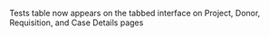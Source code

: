 Tests table now appears on the tabbed interface on Project, Donor, Requisition, and Case Details pages